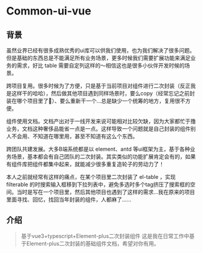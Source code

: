 # Common-ui-vue

## 背景
虽然业界已经有很多成熟优秀的ui库可以供我们使用，也为我们解决了很多问题。但是基础的东西总是不能满足所有业务场景，更多时候我们需要扩展功能来满足业务的需求，好比 table 需要自定列这样的～相信这也是很多小伙伴开发时候的场景。

跨项目复用。很多时候为了方便，只是基于当前项目对组件进行二次封装（反正我是这样干的哈哈），然后做其他项目遇到同样场景时，要么copy（经常忘记之前封装在哪个项目里了🌚）、要么重新干一个...总是缺少一个统筹的地方，复用很不方便。

组件使用文档。文档产出对于一线开发来说可能相对比较欠缺，因为大家都忙于撸业务，文档这种奢侈品能省一点是一点。这样导致一个问题就是自己封装的组件别人不会用、不知道在哪里用，甚至不知道有这么个东西。

跨团队共建发展。大多B端系统都是以 element、antd 等ui框架为主，基于各种业务场景，基本都会有自己团队的二次封装。其实类似的功能扩展肯定会有的，如果有组件库把组件都集中起来，就能减少很多重复造轮子的劳动力了！

本人之前就经常有这样的痛点，在某个项目里二次封装了 el-table ，实现 filterable 的时搜索输入框移到下拉列表中，避免多选时多个tag挤压了搜索框的空间。当时是写在一个项目里，然后其他项目也遇到了这样的需求...我在原来的项目里面寻找、回忆，找回当年封装的组件，人都麻了......

## 介绍
> 基于vue3+typescript+Element-plus二次封装组件
这是我在日常工作中基于Element-plus二次封装的基础组件文档，希望对你有用。

